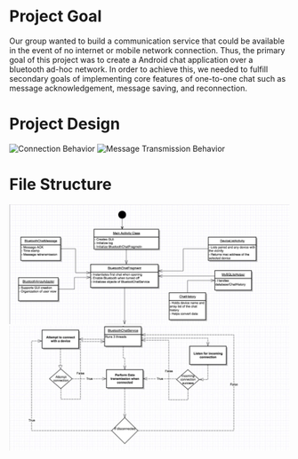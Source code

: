 # Project Goal
Our group wanted to build a communication service that could be available in the event of no internet or mobile network connection. Thus, the primary goal of this project was to create a Android chat application over a bluetooth ad-hoc network. In order to achieve this, we needed to fulfill secondary goals of implementing core features of one-to-one chat such as message acknowledgement, message saving, and reconnection.

# Project Design

<img src="diagrams/Connections.png" alt="Connection Behavior"/> <img src="diagrams/msgAck.png" alt="Message Transmission Behavior"/>

# File Structure

<img src="diagrams/uml1.png" alt="UML Diagram Part 1"/>
<img src="diagrams/uml2.png" alt="UML Diagram Part 2"/>